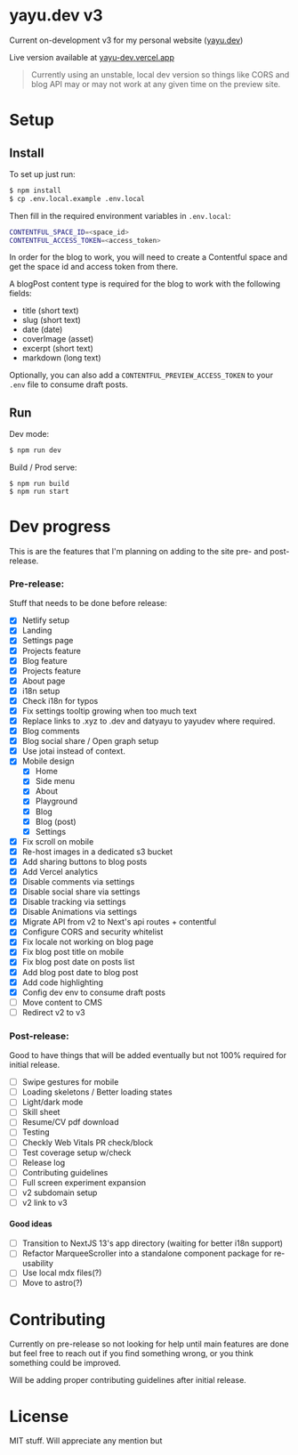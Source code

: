 # yayu.dev v3

Current on-development v3 for my personal website ([yayu.dev](https://yayu.dev))

Live version available at [yayu-dev.vercel.app](https://yayu-dev.vercel.app/)

> Currently using an unstable, local dev version so things like CORS and blog API may or may not work at any given time on the preview site.

# Setup

## Install

To set up just run:

```sh
$ npm install
$ cp .env.local.example .env.local
```

Then fill in the required environment variables in `.env.local`:

```sh
CONTENTFUL_SPACE_ID=<space_id>
CONTENTFUL_ACCESS_TOKEN=<access_token>
```

In order for the blog to work, you will need to create a Contentful space and get the space id and access token from there.

A blogPost content type is required for the blog to work with the following fields:
- title (short text)
- slug (short text)
- date (date)
- coverImage (asset)
- excerpt (short text)
- markdown (long text)

Optionally, you can also add a `CONTENTFUL_PREVIEW_ACCESS_TOKEN` to your `.env` file to consume draft posts.

## Run

Dev mode:

```sh
$ npm run dev
```

Build / Prod serve:

```
$ npm run build
$ npm run start
```

# Dev progress

This is are the features that I'm planning on adding to the site pre- and post-release.

### Pre-release:

Stuff that needs to be done before release:

- [x] Netlify setup
- [x] Landing
- [x] Settings page
- [x] Projects feature
- [x] Blog feature
- [x] Projects feature
- [x] About page
- [x] i18n setup
- [x] Check i18n for typos
- [X] Fix settings tooltip growing when too much text
- [X] Replace links to .xyz to .dev and datyayu to yayudev where required.
- [X] Blog comments
- [X] Blog social share / Open graph setup
- [X] Use jotai instead of context.
- [X] Mobile design
  - [X] Home
  - [X] Side menu
  - [X] About
  - [X] Playground
  - [X] Blog
  - [X] Blog (post)
  - [X] Settings
- [X] Fix scroll on mobile
- [X] Re-host images in a dedicated s3 bucket
- [X] Add sharing buttons to blog posts
- [X] Add Vercel analytics
- [X] Disable comments via settings
- [X] Disable social share via settings
- [X] Disable tracking via settings
- [X] Disable Animations via settings
- [X] Migrate API from v2 to Next's api routes + contentful
- [X] Configure CORS and security whitelist
- [X] Fix locale not working on blog page
- [X] Fix blog post title on mobile
- [X] Fix blog post date on posts list
- [X] Add blog post date to blog post
- [X] Add code highlighting
- [X] Config dev env to consume draft posts
- [ ] Move content to CMS
- [ ] Redirect v2 to v3

### Post-release:

Good to have things that will be added eventually but not 100% required for initial release.

- [ ] Swipe gestures for mobile
- [ ] Loading skeletons / Better loading states
- [ ] Light/dark mode
- [ ] Skill sheet 
- [ ] Resume/CV pdf download
- [ ] Testing
- [ ] Checkly Web Vitals PR check/block
- [ ] Test coverage setup w/check
- [ ] Release log
- [ ] Contributing guidelines
- [ ] Full screen experiment expansion
- [ ] v2 subdomain setup
- [ ] v2 link to v3

#### Good ideas
- [ ] Transition to NextJS 13's app directory (waiting for better i18n support)
- [ ] Refactor MarqueeScroller into a standalone component package for re-usability
- [ ] Use local mdx files(?)
- [ ] Move to astro(?)

# Contributing

Currently on pre-release so not looking for help until main features are done but feel free to reach out if you find something wrong, or you think something could be improved.

Will be adding proper contributing guidelines after initial release.

# License

MIT stuff. Will appreciate any mention but
